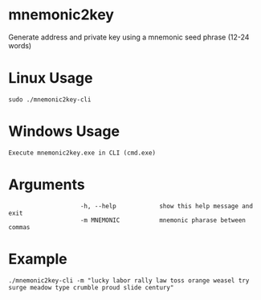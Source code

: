 # mnemonic2key
Generate address and private key using a mnemonic seed phrase (12-24 words)

# Linux Usage
    sudo ./mnemonic2key-cli

# Windows Usage
    Execute mnemonic2key.exe in CLI (cmd.exe)

# Arguments
                        
                        -h, --help            show this help message and exit
                        -m MNEMONIC           mnemonic pharase between commas
                        
# Example
    ./mnemonic2key-cli -m "lucky labor rally law toss orange weasel try surge meadow type crumble proud slide century"
    
